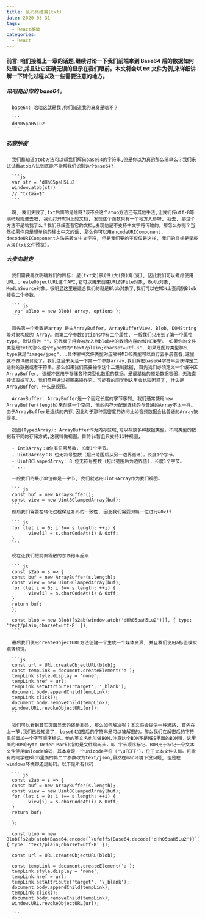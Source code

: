 ```yaml
---
title: 乱码终结篇(txt)
date: 2020-03-31
tags:
  - React基础
categories:
  - React
---
```


#### 前言: 咱们接着上一章的话题,继续讨论一下我们前端拿到 Base64 后的数据如何处理它,并且让它正确无误的显示在我们眼前。本文将会以 txt 文件为例,来详细讲解一下转化过程以及一些需要注意的地方。

##### 来吧亮出你的 base64。

      base64: 哈哈这就是我,你们知道我的真身是啥不？

      ```
      dHh05paH5Lu2
      ```

##### 初尝解密

      我们都知道atob方法可以帮我们解码base64的字符串,但是你以为真的那么简单么？我们来试试看atob方法到底能不能帮我们识别这个base64?

      ```js
      var str = 'dHh05paH5Lu2'
      window.atob(str)
      // "txtæä»¶"
      ```

      啊, 我们失败了,txt后面的是啥呀?该不会这个atob方法还有其他手法,让我们传utf-8等编码规则进去吧, 我们打开MDN上的文档, 发现这个函数只有一个地方入参呀, 我去, 那这个方法不是坑我了么？我们仔细查看它的文档,发现他是不支持中文字符传输的。那怎么办呢？当然如果你只是想单纯的输出中文的话, 那么你可以用encodeURIComponent, decodeURIComponent方法来转义中文字符, 但是我们要的不仅仅是这样, 我们的目标是星辰大海(txt文件预览)。

##### 大步向前走

      我们需要再次明确我们的目标: 星(txt文)辰(件)大(预)海(览), 因此我们可以考虑使用URL.createObjectURL这个API,它可以用来创建URL的File对象, Bolb对象,  MediaSource对象。很明显这里最适合我们的就是Blob对象了,我们可以在MDN上查阅到Blob接收二个参数。

      ``` js
       var aBlob = new Blob( array, options );
      ```

      首先第一个参数是array 是由ArrayBuffer, ArrayBufferView, Blob, DOMString 等对象构成的 Array。而第二个参数options中有二个属性, 一般我们只用到了第一个属性 type, 默认值为 ""，它代表了将会被放入到blob中的数组内容的MIME类型。 如果你的文件类型是txt的那么这个type的为"text/plain;charset=utf-8", 如果是图片类型那么type就是"image/jpeg"...具体哪种文件类型对应哪种MIME类型可以自行去手册查看,这里就不做详细讨论了。我们这里来关注一下第一个参数array,我们解密base64字符串后获得是二进制的数据或者字符串。那么如果我们需要操作这个二进制数据, 首先我们必须定义一个缓冲区ArrayBuffer, 该缓冲区用于存储各种类型化数组的数据。是最基础的原始数据容器，无法直接读取或写入，我们需用通过视图来操作它。可能有的同学到这里会比较困惑了, 什么是ArrayBuffer, 什么是视图。

      ArrayBuffer: ArrayBuffer是一个固定长度的字节序列, 我们通常使用new ArrayBuffer(length)来创建一个空间, 他的内存分配是连续的与普通的Array不太一样。由于ArrayBuffer是连续的内存,因此对于那种高密度的访问比如音频数据会比普通的Array快很多。

      视图(TypedArray): ArrayBuffer作为内存区域,可以存放多种数据类型。不同类型的数据有不同的存储方式,这就叫做视图。目前js暂且只支持11种视图,

      - Int8Array：8位有符号整数，长度1个字节。
      - Uint8Array：8 位无符号整数（超出范围后从另一边界循环），长度1个字节。
      - Uint8ClampedArray: 8 位无符号整数（超出范围后为边界值)，长度1个字节。
      - ...

      一般我们的最小单位都是一字节, 我们就选用Uint8Array作为我们视图。

      ``` js
      const buf = new ArrayBuffer();
      const view = new Uint8ClampedArray(buf);
      ```
      然后我们需要在转化过程保证补码的一致性, 因此我们需要对每一位进行&0xff

      ``` js
      for (let i = 0; i !== s.length; ++i) {
            view[i] = s.charCodeAt(i) & 0xff;
      }
      ```

      现在让我们把前面零散的东西给串起来

      ``` js
      const s2ab = s => {
      const buf = new ArrayBuffer(s.length);
      const view = new Uint8ClampedArray(buf);
      for (let i = 0; i !== s.length; ++i) {
            view[i] = s.charCodeAt(i) & 0xff;
      }
      return buf;
      };

      const blob = new Blob([s2ab(window.atob('dHh05paH5Lu2'))], { type: 'text/plain;charset=utf-8' });
      ```

      最后我们使用createObjectURL方法创建一个生成一个媒体资源, 并且我们使用a标签模拟跳转预览。

      ```js
      const url = URL.createObjectURL(blob);
      const tempLink = document.createElement('a');
      tempLink.style.display = 'none';
      tempLink.href = url;
      tempLink.setAttribute('target', '_blank');
      document.body.appendChild(tempLink);
      tempLink.click();
      document.body.removeChild(tempLink);
      window.URL.revokeObjectURL(url);
      ``

      我们可以看到其实页面显示的还是乱码, 那么如何解决呢？本文将会提供一种思路, 首先在上一节,我们已经知道了, base64加密后的字符串是可以被解密的。那么我们在解密后的字符串前面加一个字节顺序标记。他的英文名也叫做BOM.注意这个BOM不是MES里面的BOM哦，这里面的BOM(Byte Order Mark)指的是文件编码头，即 字节顺序标记。BOM用于标记一个文本文件使用Unicode编码，其本身是一个Unicode字符（"\uFEFF"），位于文本文件头部。可能有的同学在Blob里面的第二个参数改为text/json,虽然在mac环境下没问题, 但是在windows环境却还是乱码。以下是所有代码

      ``` js
      const s2ab = s => {
      const buf = new ArrayBuffer(s.length);
      const view = new Uint8ClampedArray(buf);
      for (let i = 0; i !== s.length; ++i) {
            view[i] = s.charCodeAt(i) & 0xff;
      }
      return buf;

      };

      const blob = new Blob([s2ab(atob(Base64.encode(`\ufeff${Base64.decode('dHh05paH5Lu2')}`)))], { type: 'text/plain;charset=utf-8' });

      const url = URL.createObjectURL(blob);

      const tempLink = document.createElement('a');
      tempLink.style.display = 'none';
      tempLink.href = url;
      tempLink.setAttribute('target', '\_blank');
      document.body.appendChild(tempLink);
      tempLink.click();
      document.body.removeChild(tempLink);
      window.URL.revokeObjectURL(url);

      ```

